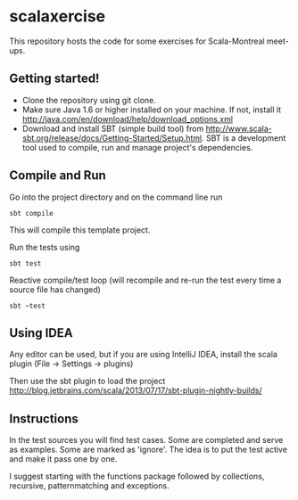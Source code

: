 scalaxercise
============

This repository hosts the code for some exercises for Scala-Montreal meet-ups.

Getting started!
----------------

* Clone the repository using git clone.
* Make sure Java 1.6 or higher installed on your machine. If not, install it http://java.com/en/download/help/download_options.xml
* Download and install SBT (simple build tool) from http://www.scala-sbt.org/release/docs/Getting-Started/Setup.html. SBT is a development tool used to compile, run and manage project's dependencies.

Compile and Run
---------------

Go into the project directory and on the command line run

    sbt compile

This will compile this template project.

Run the tests using

    sbt test

Reactive compile/test loop (will recompile and re-run the test every time a source file has changed)

    sbt ~test

Using IDEA
----------------
Any editor can be used, but if you are using IntelliJ IDEA, install the scala plugin (File -> Settings -> plugins)

Then use the sbt plugin to load the project http://blog.jetbrains.com/scala/2013/07/17/sbt-plugin-nightly-builds/

Instructions
------------

In the test sources you will find test cases. Some are completed and serve as examples. Some are marked as 'ignore'. The idea is to put the test active and make it pass one by one.

I suggest starting with the functions package followed by collections, recursive, patternmatching and exceptions.

